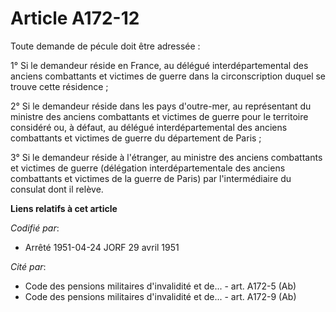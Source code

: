 # Article A172-12

Toute demande de pécule doit être adressée :

1° Si le demandeur réside en France, au délégué interdépartemental des anciens combattants et victimes de guerre dans la
circonscription duquel se trouve cette résidence ;

2° Si le demandeur réside dans les pays d'outre-mer, au représentant du ministre des anciens combattants et victimes de
guerre pour le territoire considéré ou, à défaut, au délégué interdépartemental des anciens combattants et victimes de guerre
du département de Paris ;

3° Si le demandeur réside à l'étranger, au ministre des anciens combattants et victimes de guerre (délégation
interdépartementale des anciens combattants et victimes de la guerre de Paris) par l'intermédiaire du consulat dont il
relève.

**Liens relatifs à cet article**

_Codifié par_:

  - Arrêté 1951-04-24 JORF 29 avril 1951

_Cité par_:

  - Code des pensions militaires d'invalidité et de... - art. A172-5 (Ab)
  - Code des pensions militaires d'invalidité et de... - art. A172-9 (Ab)
